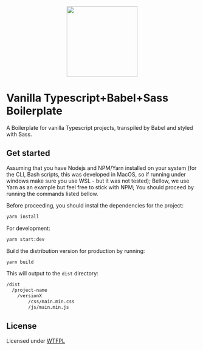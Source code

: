   <div align="center">
    <img src="https://github.com/heldrida/vanilla-typescript-babel-sass-boilerplate/raw/master/static/images/logo.png?202007081552" width="186" height="auto"/>
  </div>

  # Vanilla Typescript+Babel+Sass Boilerplate
  
  A Boilerplate for vanilla Typescript projects, transpiled by Babel and styled with Sass.

  ## Get started

  Assuming that you have Nodejs and NPM/Yarn installed on your system (for the CLI, Bash scripts, this was developed in MacOS, so if running under windows make sure you use WSL - but it was not tested); Bellow, we use Yarn as an example but feel free to stick with NPM; You should proceed by running the commands listed bellow.

  Before proceeding, you should instal the dependencies for the project:

  ```bash
  yarn install
  ```

  For development:

  ```bash
  yarn start:dev
  ```

  Build the distribution version for production by running:

  ```bash
  yarn build
  ```

  This will output to the `dist` directory:

  ```txt
  /dist
    /project-name
      /versionX
          /css/main.min.css
          /js/main.min.js 
  ```

  ## License

  Licensed under [WTFPL](http://www.wtfpl.net/)